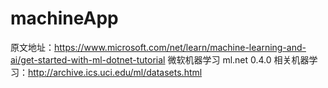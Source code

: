 # machineApp
原文地址：https://www.microsoft.com/net/learn/machine-learning-and-ai/get-started-with-ml-dotnet-tutorial 
微软机器学习  ml.net 0.4.0
相关机器学习：http://archive.ics.uci.edu/ml/datasets.html
